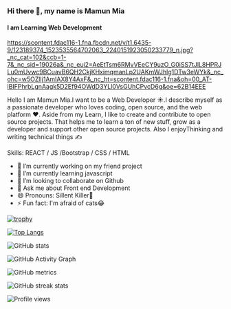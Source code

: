 ### Hi there 👋, my name is Mamun Mia
#### I am Learning Web Development
https://scontent.fdac116-1.fna.fbcdn.net/v/t1.6435-9/123189374_1523535564702063_2240151923050233779_n.jpg?_nc_cat=102&ccb=1-7&_nc_sid=19026a&_nc_eui2=AeEtTsm6RMvVEeCY9uzO_G0iSS7tJlL8HPRJLu0mUvwc9BCuavB6QH2CkjKHximqmanLp2UAKmWJhlg1DTw3eWYk&_nc_ohc=w5OZlIj1AmIAX8Y4AxF&_nc_ht=scontent.fdac116-1.fna&oh=00_AT-lBIFPhrbLgnAagk5D2Ef94OWdD3YLl0VsGUhCPvcD6g&oe=62B14EEE

Hello I am Mamun Mia.I want to be a Web Developer ☀️.I describe myself as a passionate developer who loves coding, open source, and the web platform ❤️.
Aside from my Learn, I like to create and contribute to open source projects. That helps me to learn a ton of new stuff, grow as a developer and support other open source projects. Also I enjoyThinking and writing technical things ✍️ 

Skills:  REACT / JS /Bootstrap / CSS / HTML

- 🔭 I’m currently working on my friend project 
- 🌱 I’m currently learning javascript 
- 👯 I’m looking to collaborate on Github 
- 💬 Ask me about Front end Development 
- 😄 Pronouns: Sillent Killer🤪 
- ⚡ Fun fact: I'm afraid of cats😂 



[![trophy](https://github-profile-trophy.vercel.app/?username=Mamun-Mia1078)](https://github.com/ryo-ma/github-profile-trophy)

[![Top Langs](https://github-readme-stats.vercel.app/api/top-langs/?username=Mamun-Mia1078)](https://github.com/anuraghazra/github-readme-stats)

![GitHub stats](https://github-readme-stats.vercel.app/api?username=Mamun-Mia1078&show_icons=true&count_private=true)  

![GitHub Activity Graph](https://activity-graph.herokuapp.com/graph?username=Mamun-Mia1078)  

![GitHub metrics](https://metrics.lecoq.io/Mamun-Mia1078)  

![GitHub streak stats](https://github-readme-streak-stats.herokuapp.com/?user=Mamun-Mia1078)  

![Profile views](https://gpvc.arturio.dev/Mamun-Mia1078)  
